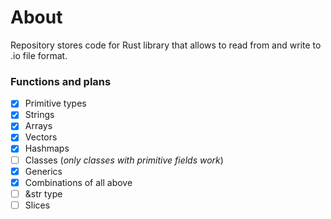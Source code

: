 # About
Repository stores code for Rust library that allows to read from and write to .io file format.

### Functions and plans
- [X] Primitive types
- [X] Strings
- [X] Arrays
- [X] Vectors
- [X] Hashmaps
- [ ] Classes (*only classes with primitive fields work*)
- [X] Generics
- [X] Combinations of all above
- [ ] &str type
- [ ] Slices
